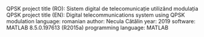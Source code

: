 QPSK
project title (RO): Sistem digital de telecomunicație utilizând modulația QPSK
project title (EN): Digital telecommunications system using QPSK modulation
language: romanian
author: Necula Cătălin
year: 2019
software: MATLAB 8.5.0.197613 (R2015a)
programming language: MATLAB

